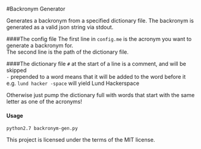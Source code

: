 #Backronym Generator


Generates a backronym from a specified dictionary file. The backronym is generated as a valid json string via stdout.


####The config file
The first line in `config.me` is the acronym you want to generate a backronym for.  
The second line is the path of the dictionary file.

####The dictionary file
`#` at the start of a line is a comment, and will be skipped  
`-` prepended to a word means that it will be added to the word before it  
e.g. `lund hacker -space` will yield Lund Hackerspace

Otherwise just pump the dictionary full with words that start with the same letter as one of the acronyms!

#### Usage
`python2.7 backronym-gen.py`

This project is licensed under the terms of the MIT license.
